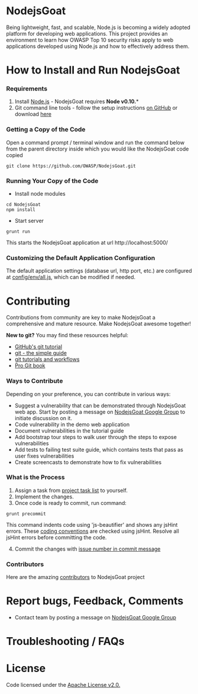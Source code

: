 NodejsGoat
==========

Being lightweight, fast, and scalable, Node.js is becoming a widely adopted platform for developing web applications. This project provides an environment to learn how OWASP Top 10 security risks apply to web applications developed using Node.js and how to effectively address them.

How to Install and Run NodejsGoat
=================================

### Requirements

1.  Install [Node.js](http://nodejs.org/) - NodejsGoat requires **Node v0.10.***
2.  Git command line tools - follow the setup instructions [on GitHub](https://help.github.com/articles/set-up-git) or download [here](http://git-scm.com/downloads)

### Getting a Copy of the Code

Open a command prompt / terminal window and run the command below from the parent directory inside which you would like the NodejsGoat code copied 

```
git clone https://github.com/OWASP/NodejsGoat.git
```
### Running Your Copy of the Code

* Install node modules

```
cd NodejsGoat
npm install
```
* Start server

```
grunt run
```
This starts the NodejsGoat application at url http://localhost:5000/

### Customizing the Default Application Configuration

The default application settings (database url, http port, etc.) are configured at [config/env/all.js](https://github.com/OWASP/NodejsGoat/blob/master/config/env/all.js), which can be modified if needed.


Contributing
=================================

Contributions from community are key to make NodejsGoat a comprehensive and mature resource. Make NodejsGoat awesome together!

**New to git?** You may find these resources helpful:
* [GitHub's git tutorial](http://try.github.io/)
* [git - the simple guide](http://rogerdudler.github.io/git-guide/)
* [git tutorials and workflows](https://www.atlassian.com/git/tutorial)
* [Pro Git book](http://git-scm.com/book)

### Ways to Contribute

Depending on your preference, you can contribute in various ways:
* Suggest a vulnerability that can be demonstrated through NodejsGoat web app. Start by posting a message on [NodejsGoat Google Group](https://groups.google.com/forum/#!forum/nodejsgoat) to initiate discussion on it.
* Code vulnerability in the demo web application
* Document vulnerabilities in the tutorial guide
* Add bootstrap tour steps to walk user through the steps to expose vulnerabilities
* Add tests to failing test suite guide, which contains tests that pass as user fixes vulnerabilities
* Create screencasts to demonstrate how to fix vulnerabilities


### What is the Process
1. Assign a task from [project task list](https://github.com/OWASP/NodejsGoat/issues?milestone=2&state=open) to yourself.
2. Implement the changes. 
3. Once code is ready to commit, run command:
  
  ```
  grunt precommit
  ```
  This command indents code using 'js-beautifier' and shows any jsHint errors. These [coding conventions](https://github.com/OWASP/NodejsGoat/blob/master/.jshintrc) are checked using jsHint. Resolve all jsHint errors before committing the code.

4. Commit the changes with [issue number in commit message](https://help.github.com/articles/closing-issues-via-commit-messages)

### Contributors
Here are the amazing [contributors](https://github.com/OWASP/NodejsGoat/graphs/contributors) to NodejsGoat project


Report bugs, Feedback, Comments
====================================
*  Contact team by posting a message on [NodejsGoat Google Group](https://groups.google.com/forum/#!forum/nodejsgoat) 


Troubleshooting  / FAQs
==========================

License
==========
Code licensed under the [Apache License v2.0.](http://www.apache.org/licenses/LICENSE-2.0)
